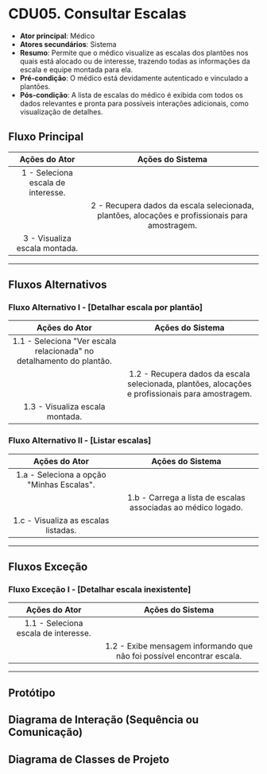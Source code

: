 # CDU05. Consultar Escalas

- **Ator principal**: Médico
- **Atores secundários**: Sistema  
- **Resumo**: Permite que o médico visualize as escalas dos plantões nos quais está alocado ou de interesse, trazendo todas as informações da escala e equipe montada para ela.  
- **Pré-condição**: O médico está devidamente autenticado e vinculado a plantões.  
- **Pós-condição**: A lista de escalas do médico é exibida com todos os dados relevantes e pronta para possíveis interações adicionais, como visualização de detalhes.  

## Fluxo Principal
| Ações do Ator                      | Ações do Sistema                                                                               |
| :--------------------------------: | :--------------------------------------------------------------------------------------------: |
| 1 - Seleciona escala de interesse. |                                                                                                |
|                                    | 2 - Recupera dados da escala selecionada, plantões, alocações e profissionais para amostragem. |
| 3 - Visualiza escala montada.      |                                                                                                |

---

## Fluxos Alternativos

### Fluxo Alternativo I - [Detalhar escala por plantão]
| Ações do Ator                                                        | Ações do Sistema                                                                                 |
| :------------------------------------------------------------------: | :----------------------------------------------------------------------------------------------: |
| 1.1 - Seleciona "Ver escala relacionada" no detalhamento do plantão. |                                                                                                  |
|                                                                      | 1.2 - Recupera dados da escala selecionada, plantões, alocações e profissionais para amostragem. |
| 1.3 - Visualiza escala montada.                                      |                                                                                                  |

### Fluxo Alternativo II - [Listar escalas]
| Ações do Ator                             | Ações do Sistema                                              |
| :---------------------------------------: | :-----------------------------------------------------------: |
| 1.a - Seleciona a opção "Minhas Escalas". |                                                               |
|                                           | 1.b - Carrega a lista de escalas associadas ao médico logado. |
| 1.c - Visualiza as escalas listadas.      |                                                               |

---

## Fluxos Exceção

### Fluxo Exceção I - [Detalhar escala inexistente]
| Ações do Ator                        | Ações do Sistema                                                       |
| :----------------------------------: | :--------------------------------------------------------------------: |
| 1.1 - Seleciona escala de interesse. |                                                                        |
|                                      | 1.2 - Exibe mensagem informando que não foi possível encontrar escala. |

---

## Protótipo

## Diagrama de Interação (Sequência ou Comunicação)

## Diagrama de Classes de Projeto
